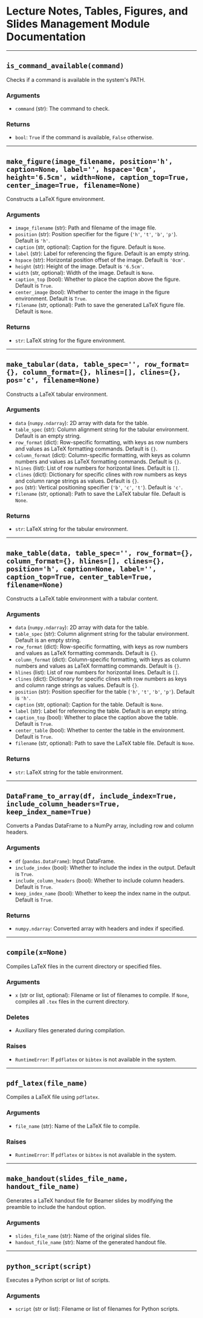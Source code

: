 # Lecture Notes, Tables, Figures, and Slides Management Module Documentation

---

## `is_command_available(command)`
Checks if a command is available in the system's PATH.

### Arguments
- `command` (str): The command to check.

### Returns
- `bool`: `True` if the command is available, `False` otherwise.

---

## `make_figure(image_filename, position='h', caption=None, label='', hspace='0cm', height='6.5cm', width=None, caption_top=True, center_image=True, filename=None)`
Constructs a LaTeX figure environment.

### Arguments
- `image_filename` (str): Path and filename of the image file.
- `position` (str): Position specifier for the figure (`'h'`, `'t'`, `'b'`, `'p'`). Default is `'h'`.
- `caption` (str, optional): Caption for the figure. Default is `None`.
- `label` (str): Label for referencing the figure. Default is an empty string.
- `hspace` (str): Horizontal position offset of the image. Default is `'0cm'`.
- `height` (str): Height of the image. Default is `'6.5cm'`.
- `width` (str, optional): Width of the image. Default is `None`.
- `caption_top` (bool): Whether to place the caption above the figure. Default is `True`.
- `center_image` (bool): Whether to center the image in the figure environment. Default is `True`.
- `filename` (str, optional): Path to save the generated LaTeX figure file. Default is `None`.

### Returns
- `str`: LaTeX string for the figure environment.

---

## `make_tabular(data, table_spec='', row_format={}, column_format={}, hlines=[], clines={}, pos='c', filename=None)`
Constructs a LaTeX tabular environment.

### Arguments
- `data` (`numpy.ndarray`): 2D array with data for the table.
- `table_spec` (str): Column alignment string for the tabular environment. Default is an empty string.
- `row_format` (dict): Row-specific formatting, with keys as row numbers and values as LaTeX formatting commands. Default is `{}`.
- `column_format` (dict): Column-specific formatting, with keys as column numbers and values as LaTeX formatting commands. Default is `{}`.
- `hlines` (list): List of row numbers for horizontal lines. Default is `[]`.
- `clines` (dict): Dictionary for specific clines with row numbers as keys and column range strings as values. Default is `{}`.
- `pos` (str): Vertical positioning specifier (`'b'`, `'c'`, `'t'`). Default is `'c'`.
- `filename` (str, optional): Path to save the LaTeX tabular file. Default is `None`.

### Returns
- `str`: LaTeX string for the tabular environment.

---

## `make_table(data, table_spec='', row_format={}, column_format={}, hlines=[], clines={}, position='h', caption=None, label='', caption_top=True, center_table=True, filename=None)`
Constructs a LaTeX table environment with a tabular content.

### Arguments
- `data` (`numpy.ndarray`): 2D array with data for the table.
- `table_spec` (str): Column alignment string for the tabular environment. Default is an empty string.
- `row_format` (dict): Row-specific formatting, with keys as row numbers and values as LaTeX formatting commands. Default is `{}`.
- `column_format` (dict): Column-specific formatting, with keys as column numbers and values as LaTeX formatting commands. Default is `{}`.
- `hlines` (list): List of row numbers for horizontal lines. Default is `[]`.
- `clines` (dict): Dictionary for specific clines with row numbers as keys and column range strings as values. Default is `{}`.
- `position` (str): Position specifier for the table (`'h'`, `'t'`, `'b'`, `'p'`). Default is `'h'`.
- `caption` (str, optional): Caption for the table. Default is `None`.
- `label` (str): Label for referencing the table. Default is an empty string.
- `caption_top` (bool): Whether to place the caption above the table. Default is `True`.
- `center_table` (bool): Whether to center the table in the environment. Default is `True`.
- `filename` (str, optional): Path to save the LaTeX table file. Default is `None`.

### Returns
- `str`: LaTeX string for the table environment.

---

## `DataFrame_to_array(df, include_index=True, include_column_headers=True, keep_index_name=True)`
Converts a Pandas DataFrame to a NumPy array, including row and column headers.

### Arguments
- `df` (`pandas.DataFrame`): Input DataFrame.
- `include_index` (bool): Whether to include the index in the output. Default is `True`.
- `include_column_headers` (bool): Whether to include column headers. Default is `True`.
- `keep_index_name` (bool): Whether to keep the index name in the output. Default is `True`.

### Returns
- `numpy.ndarray`: Converted array with headers and index if specified.

---

## `compile(x=None)`
Compiles LaTeX files in the current directory or specified files.

### Arguments
- `x` (str or list, optional): Filename or list of filenames to compile. If `None`, compiles all `.tex` files in the current directory.

### Deletes
- Auxiliary files generated during compilation.

### Raises
- `RuntimeError`: If `pdflatex` or `bibtex` is not available in the system.

---

## `pdf_latex(file_name)`
Compiles a LaTeX file using `pdflatex`.

### Arguments
- `file_name` (str): Name of the LaTeX file to compile.

### Raises
- `RuntimeError`: If `pdflatex` or `bibtex` is not available in the system.

---

## `make_handout(slides_file_name, handout_file_name)`
Generates a LaTeX handout file for Beamer slides by modifying the preamble to include the handout option.

### Arguments
- `slides_file_name` (str): Name of the original slides file.
- `handout_file_name` (str): Name of the generated handout file.

---

## `python_script(script)`
Executes a Python script or list of scripts.

### Arguments
- `script` (str or list): Filename or list of filenames for Python scripts.
